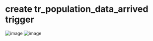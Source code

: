# create tr_population_data_arrived trigger
![image](https://github.com/krsanjay11/Azure-Data-factory-covid-19-project/assets/21271522/dafe6be3-eeee-41c6-a253-856a7ee34211)
![image](https://github.com/krsanjay11/Azure-Data-factory-covid-19-project/assets/21271522/c9ed19aa-3e2a-4212-8d0e-6f21ba3be2ae)
